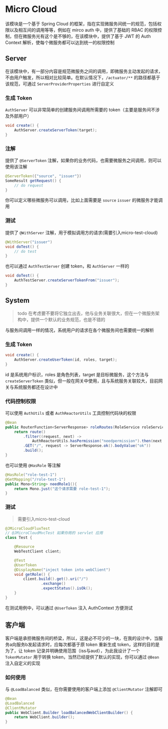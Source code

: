 # Micro Cloud

该模块是一个基于 Spring Cloud 的框架，指在实现微服务间统一的规范，包括权限以及相互间的调用等等，例如在 mirco auth 中，提供了基础的 RBAC 的权限控制，但在微服务光有这个是不够的，在该模块中，提供了基于 JWT 的 Auth Context 解析，使每个微服务都可以达到统一的权限控制

## Server

在该模块中，有一部分内容是规范微服务之间的调用，即微服务主动发起的请求，不由用户触发，所以相对比较简单。在默认情况下，`/actuator/**` 的路径都基于该规范，可通过 `ServerProviderProperties` 进行自定义

### 生成 Token

`AuthServer` 可以非常简单的创建服务间调用所需要的 token（主要是服务间不涉及外部用户）

```java
void create() {
    AuthServer.createServerToken(target);
}
```

### 注解

提供了 `@ServerToken` 注解，如果你的业务代码，也需要微服务之间调用，则可以使用该注解

```java
@ServerToken({"source", "issuer"})
SomeResult getRequest() {
    // do request
}
```

你可以定义哪些微服务可以调用，比如上面需要是 `source` `issuer` 的微服务才能调用

### 测试

提供了 `@WithServer` 注解，用于模拟调用方的请求(需要引入micro-test-cloud)

```java
@WithServer("issuer")
void doTest() {
    // do test
}
```

也可以通过 `AuthTestServer` 创建 token，和 `AuthServer` 一样的

```java
void doTest() {
    AuthTestServer.createServerTokenFrom("issuer");
}
```

## System

> todo 在考虑要不要将它独立出去，他与业务关联很大，但在一个微服务架构中，提供一个默认的业务规范，也是不错的

与服务间调用一样的情况，系统用户的请求在各个微服务间也需要统一的解析

### 生成 Token

```java
void create() {
    AuthServer.createUserToken(id, roles, target);
}
```

id 是系统用户标识，roles 是角色列表，target 是目标微服务，这个方法与 `createServerToken` 类似，但一般在网关中使用，且与系统服务关联较大，目前网关与系统服务都还在设计中

### 代码控制权限

可以使用 `AuthUtils` 或者 `AuthReactorUtils` 工具控制代码块的权限

```java
@Bean
public RouterFunction<ServerResponse> roleRoutes(RoleService roleService) {
    return route()
        .filter((request, next) ->
            AuthReactorUtils.hasPermission("needpermission").then(next.handle(request)))
        .GET("/", request -> ServerResponse.ok().bodyValue("ok"))
        .build();
}
```

也可以使用 `@HasRole` 等注解

```java
@HasRole("role-test-1")
@GetMapping("/role-test-1")
public Mono<String> needRole1(){
    return Mono.just("这个请求需要 role-test-1");
}
```

### 测试

> 需要引入micro-test-cloud

```java
@JMicroCloudFluxTest
// @JMicroCloudMvcTest 如果你用的 servlet 应用
class Test {

    @Resource
    WebTestClient client;

    @Test
    @UserToken
    @DisplayName("inject token into webClient")
    void getRole() {
        client.build().get().uri("/")
                .exchange()
                .expectStatus().isOk();
    }
}
```

在测试用例中，可以通过 `@UserToken` 注入 AuthContext 方便测试

## 客户端

客户端是承担微服务间的桥梁，所以，这是必不可少的一块，在我的设计中，当服务a向服务b发起请求时，应每次都基于原 token 重新生成 token，这样的目的是为了，让 token 记录并明确使用范围（iss与aud），为此我设计了一个 `TokenMutator` 用于转换 token，当然已经提供了默认的实现，你可以通过 `@Bean` 注入自定义的实现

### 如何使用

与 `@LoadBalanced` 类似，在你需要使用的客户端上添加 `@ClientMutator` 注解即可

```java
@Bean
@LoadBalanced
@ClientMutator
public WebClient.Builder loadBalancedWebClientBuilder() {
    return WebClient.builder();
}
```
